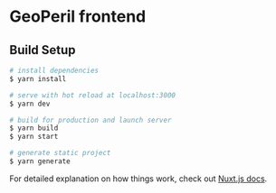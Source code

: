<!--
GeoPeril - A platform for the computation and web-mapping of hazard
specific geospatial data, as well as for serving functionality to handle,
share, and communicate threat specific information in a collaborative
environment.

Copyright (C) 2021 GFZ German Research Centre for Geosciences

SPDX-License-Identifier: Apache-2.0

Licensed under the Apache License, Version 2.0 (the "License");
you may not use this file except in compliance with the License.
You may obtain a copy of the License at

  http://apache.org/licenses/LICENSE-2.0

Unless required by applicable law or agreed to in writing, software
distributed under the Licence is distributed on an "AS IS" BASIS,
WITHOUT WARRANTIES OR CONDITIONS OF ANY KIND, either express or implied.
See the Licence for the specific language governing permissions and
limitations under the Licence.

Contributors:
  Johannes Spazier (GFZ)
  Sven Reissland (GFZ)
  Martin Hammitzsch (GFZ)
  Matthias Rüster (GFZ)
  Hannes Fuchs (GFZ)
-->

# GeoPeril frontend

## Build Setup

```bash
# install dependencies
$ yarn install

# serve with hot reload at localhost:3000
$ yarn dev

# build for production and launch server
$ yarn build
$ yarn start

# generate static project
$ yarn generate
```

For detailed explanation on how things work, check out [Nuxt.js docs](https://nuxtjs.org).
